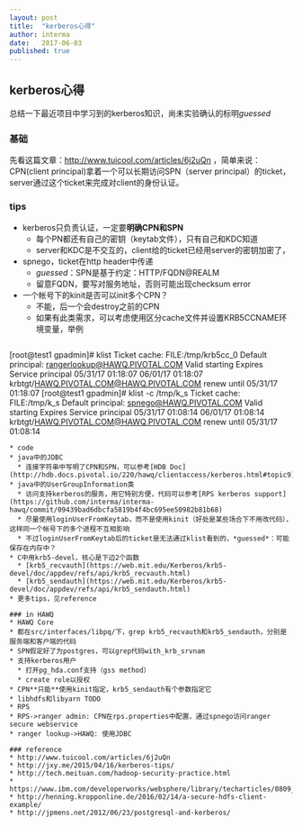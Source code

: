 ```yaml
---
layout: post
title:  "kerberos心得"
author: interma
date:   2017-06-03
published: true
---
```



## kerberos心得

总结一下最近项目中学习到的kerberos知识，尚未实验确认的标明*guessed*

### 基础
先看这篇文章：http://www.tuicool.com/articles/6j2uQn ，简单来说：CPN(client principal)拿着一个可以长期访问SPN（server principal）的ticket，server通过这个ticket来完成对client的身份认证。

### tips
* kerberos只负责认证，一定要**明确CPN和SPN**
  * 每个PN都还有自己的密钥（keytab文件），只有自己和KDC知道
  * server和KDC是不交互的，client给的ticket已经用server的密钥加密了，
* spnego，ticket在http header中传递
  * *guessed*：SPN是基于约定：HTTP/FQDN@REALM
  * 留意FQDN，要写对服务地址，否则可能出现checksum error
* 一个帐号下的kinit是否可以init多个CPN？
  * 不能，后一个会destroy之前的CPN
  * 如果有此类需求，可以考虑使用区分cache文件并设置KRB5CCNAME环境变量，举例
  ```
[root@test1 gpadmin]# klist
Ticket cache: FILE:/tmp/krb5cc_0
Default principal: rangerlookup@HAWQ.PIVOTAL.COM
Valid starting     Expires            Service principal
05/31/17 01:18:07  06/01/17 01:18:07  krbtgt/HAWQ.PIVOTAL.COM@HAWQ.PIVOTAL.COM
     renew until 05/31/17 01:18:07
[root@test1 gpadmin]# klist -c /tmp/k_s
Ticket cache: FILE:/tmp/k_s
Default principal: spnego@HAWQ.PIVOTAL.COM
Valid starting     Expires            Service principal
05/31/17 01:08:14  06/01/17 01:08:14  krbtgt/HAWQ.PIVOTAL.COM@HAWQ.PIVOTAL.COM
     renew until 05/31/17 01:08:14
  ```
* code
  * java中的JDBC
    * 连接字符串中写明了CPN和SPN，可以参考[HDB Doc](http://hdb.docs.pivotal.io/220/hawq/clientaccess/kerberos.html#topic9)
  * java中的UserGroupInformation类
    * 访问支持kerberos的服务，用它特别方便，代码可以参考[RPS kerberos support](https://github.com/interma/interma-hawq/commit/09439bad6dbcfa5819b4f4bc695ee50982b81b68)
    * 尽量使用loginUserFromKeytab，而不是使用kinit（好处是某些场合下不用改代码），这样同一个帐号下的多个进程不互相影响
    * 不过loginUserFromKeytab后的ticket是无法通过klist看到的，*guessed*：可能保存在内存中？
  * C中用krb5-devel，核心是下边2个函数
    * [krb5_recvauth](https://web.mit.edu/Kerberos/krb5-devel/doc/appdev/refs/api/krb5_recvauth.html)
    * [krb5_sendauth](https://web.mit.edu/Kerberos/krb5-devel/doc/appdev/refs/api/krb5_sendauth.html)
* 更多tips，见reference

### in HAWQ
* HAWQ Core
  * 都在src/interfaces/libpq/下，grep krb5_recvauth和krb5_sendauth，分别是服务端和客户端的代码
  * SPN假定好了为postgres，可以grep代码with_krb_srvnam
  * 支持kerberos用户
    * 打开pg_hda.conf支持（gss method）
    * create role以授权
  * CPN**只能**使用kinit指定，krb5_sendauth有个参数指定它
  * libhdfs和libyarn TODO
* RPS
  * RPS->ranger admin: CPN在rps.properties中配置，通过spnego访问ranger secure webservice
  * ranger lookup->HAWQ: 使用JDBC

### reference
* http://www.tuicool.com/articles/6j2uQn
* http://jxy.me/2015/04/16/kerberos-tips/
* http://tech.meituan.com/hadoop-security-practice.html
* https://www.ibm.com/developerworks/websphere/library/techarticles/0809_lansche/0809_lansche.html
* http://henning.kropponline.de/2016/02/14/a-secure-hdfs-client-example/
* http://jpmens.net/2012/06/23/postgresql-and-kerberos/


